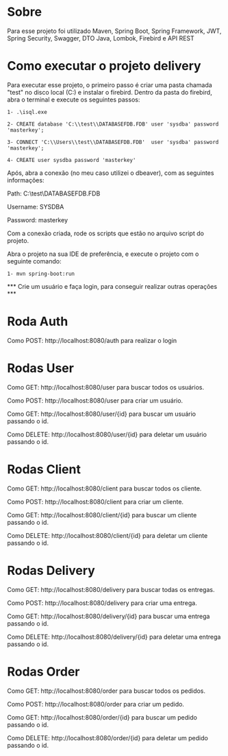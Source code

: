 # Sobre 
Para esse projeto foi utilizado Maven, Spring Boot, Spring Framework, JWT, Spring Security, Swagger, DTO Java, Lombok, Firebird e API REST

# Como executar o projeto delivery

Para executar esse projeto, o primeiro passo é criar uma pasta chamada "test" no disco local (C:) e instalar o firebird. Dentro da pasta do firebird, abra o terminal e execute os seguintes passos:

    1- .\isql.exe
    
    2- CREATE database 'C:\\test\\DATABASEFDB.FDB' user 'sysdba' password 'masterkey';
    
    3- CONNECT 'C:\\Users\\test\\DATABASEFDB.FDB'  user 'sysdba' password 'masterkey';
    
    4- CREATE user sysdba password 'masterkey'

Após, abra a conexão (no meu caso utilizei o dbeaver), com as seguintes informações:

Path: C:\\test\\DATABASEFDB.FDB

Username: SYSDBA

Password: masterkey

Com a conexão criada, rode os scripts que estão no arquivo script do projeto.

Abra o projeto na sua IDE de preferência, e execute o projeto com o seguinte comando:

    1- mvn spring-boot:run

*** Crie um usuário e faça login, para conseguir realizar outras operações ***

# Roda Auth
Como POST: http://localhost:8080/auth para realizar o login

# Rodas User
Como GET: http://localhost:8080/user para buscar todos os usuários.

Como POST: http://localhost:8080/user para criar um usuário.

Como GET: http://localhost:8080/user/{id} para buscar um usuário passando o id.

Como DELETE: http://localhost:8080/user/{id} para deletar um usuário passando o id.

# Rodas Client
Como GET: http://localhost:8080/client para buscar todos os cliente.

Como POST: http://localhost:8080/client para criar um cliente.

Como GET: http://localhost:8080/client/{id} para buscar um cliente passando o id. 

Como DELETE: http://localhost:8080/client/{id} para deletar um cliente passando o id.

# Rodas Delivery
Como GET: http://localhost:8080/delivery para buscar todas os entregas.

Como POST: http://localhost:8080/delivery para criar uma entrega.

Como GET: http://localhost:8080/delivery/{id} para buscar uma entrega passando o id.

Como DELETE: http://localhost:8080/delivery/{id} para deletar uma entrega passando o id.

# Rodas Order
Como GET: http://localhost:8080/order para buscar todos os pedidos.

Como POST: http://localhost:8080/order para criar um pedido.

Como GET: http://localhost:8080/order/{id} para buscar um pedido passando o id.

Como DELETE: http://localhost:8080/order/{id} para deletar um pedido passando o id.




